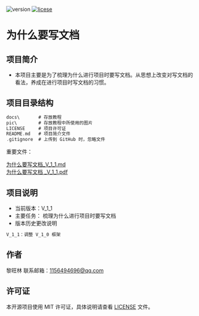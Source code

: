 <!--
 * @描述: 
 * @版本: V1_0_0
 * @作者: LiWanglin
 * @创建时间: Do not edit
 * @最后编辑人: LiWanglin
 * @最后编辑时间: Do not Edit
 -->
<!--
 * @描述: 
 * @版本: V1_0_0
 * @作者: LiWanglin
 * @创建时间: 2019.12.30
 * @最后编辑人: LiWanglin
 * @最后编辑时间: 2019.12.30
 -->

![version](https://img.shields.io/badge/version-v__1__1-orange) [![licese](https://img.shields.io/badge/license-MIT-green)](https://github.com/WanglinLi595/version-control/blob/master/LICENSE)

# 为什么要写文档

## 项目简介

- 本项目主要是为了梳理为什么进行项目时要写文档。从思想上改变对写文档的看法，养成在进行项目时写文档的习惯。
  
## 项目目录结构

```C
docs\       # 存放教程
pic\        # 存放教程中所使用的图片
LICENSE     # 项目许可证
README.md   # 项目简介文件
.gitignore  # 上传到 GitHub 时，忽略文件
```

重要文件：  

[为什么要写文档_V_1_1.md](https://github.com/WanglinLi595/Why_Write_Technical_Documents/blob/master/docs/%E4%B8%BA%E4%BB%80%E4%B9%88%E8%A6%81%E5%86%99%E6%96%87%E6%A1%A3_V_1_1.md)  
[为什么要写文档 _V_1_1.pdf](https://github.com/WanglinLi595/Why_Write_Technical_Documents/blob/master/docs/%E4%B8%BA%E4%BB%80%E4%B9%88%E8%A6%81%E5%86%99%E6%96%87%E6%A1%A3_V_1_1.pdf)

## 项目说明

- 当前版本：V_1_1
- 主要任务：
  梳理为什么进行项目时要写文档
- 版本历史更改说明
  
```python
V_1_1：调整 V_1_0 框架
```

## 作者

黎旺林 联系邮箱：1156494696@qq.com

## 许可证

本开源项目使用 MIT 许可证，具体说明请查看 [LICENSE](https://github.com/WanglinLi595/Why_Write_Technical_Documents/blob/master/LICENSE) 文件。